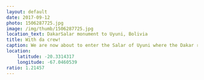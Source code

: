```yaml
---
layout: default
date: 2017-09-12
photo: 1506287725.jpg
image: /img/thumb/1506287725.jpg
location_text: DakarSalar monument to Uyuni, Bolivia
title: With da crew!
caption: We are now about to enter the Salar of Uyuni where the Dakar race once took place. The tour will last 3 days and 2 nights and we willl end up in Chile at the Atacama desert! Special big up to Cheryl, Rick and Murielle =D
location:
    latitude: -20.3314317
    longitude: -67.0460539
ratio: 1.21457
---
```

